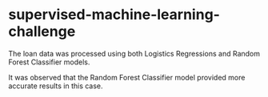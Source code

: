 # supervised-machine-learning-challenge

The loan data was processed using both Logistics Regressions and Random Forest Classifier models.

It was observed that the Random Forest Classifier model provided more accurate results in this case.